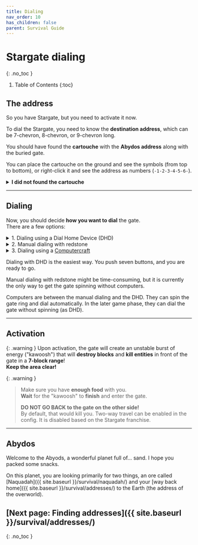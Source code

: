 ```yaml
---
title: Dialing
nav_order: 10
has_children: false
parent: Survival Guide
---
```


# Stargate dialing
{: .no_toc }

1. Table of Contents
{:toc}

## The address

So you have Stargate, but you need to activate it now.

To dial the Stargate, you need to know the **destination address**, which can be 7-chevron, 8-chevron, or 9-chevron long.
<!-- TODO: add link to address length explanation -->
You should have found the **cartouche** with the **Abydos address** along with the buried gate.

You can place the cartouche on the ground and see the symbols (from top to bottom),
or right-click it and see the address as numbers (`-1-2-3-4-5-6-`).

<details markdown="block">
<summary><b>I did not found the cartouche</b></summary>

That could happen if you did not find the sealed [Alpha gate]({{ site.baseurl }}/structures/stargates/#buried-stargate)
and instead found the [Beta gate]({{ site.baseurl }}/structures/stargates/#terra-gate-the-beta-gate) 
or other gate structure (a Stargate pedestal added by a datapack, for example).

In that case, here is an image of a cartouche with the Abydos address.

![Cartouche with the Abydoss address]({{ site.baseurl }}/assets/img/survival/cartouche_abydos_address.png)

Its number representation is `-26-6-14-31-11-29-`.

</details>

___


## Dialing

Now, you should decide **how you want to dial** the gate.  
There are a few options:
<details markdown="block">
<summary>1. Dialing using a Dial Home Device (DHD)</summary>

### Dialing using a Dial Home Device (DHD)

![DHD GUI]({{ site.baseurl }}/assets/img/survival/dhd_gui.png)

First, place down the gate, and then place DHD anywhere near it.
Currently, the DHD should be able to connect to the gate within the 16-block range.

Right-click the DHD and enter the address (the order of the numbers matters).
Finally, click the big red button in the middle which will encode the Point of Origin and activate the gate.

</details>

<details markdown="block">
<summary>2. Manual dialing with redstone</summary>

### Manual dialing with redstone

Stargate reacts to the redstone signal.  
When you place the gate, note the symbol that is under the top chevron, that is the Point of Origin (PoO),
you will need it later.

|       Signal strength        |         Action          |
|:----------------------------:|:-----------------------:|
|              0               |         Nothing         |
|      less or equal to 6      | Anti-clockwise rotation |
|      more or equal to 7      |   Clockwise rotation    |
|         equal to 15          |      Open chevron       |
|     change from 15 to 0      |      Close chevron      |

To dial the Stargate with redstone,
use signals to **spin the ring** and position the desired **symbol** under the **top chevron**.
You can see the symbols and their order on the **cartouche**.
Once the symbol is in place, use signal strength **15** to **open the chevron** and then cut the signal (change from 15 to 0) to **close the chevron**.
This way, the symbol will be **encoded**, and the next chevron will light up.
You can proceed to the next symbol.

If you accidentally encoded a **wrong symbol**, you can encode the **Point of Origin** anytime,
resetting the gate (as the encoded address will be invalid).

Once you encode **all symbols** from the address, encode the **Point of Origin**, activating the Stargate.

![Manual redstone dialing setup]({{ site.baseurl }}/assets/img/survival/redstone_dialing.png)

</details>

<details markdown="block">
<summary>3. Dialing using a <a href="https://tweaked.cc/" target="_blank">Computercraft</a></summary>

### Dialing with computercraft

First, you will need a way to connect the computer to the Stargate.
For that, there are "Interfaces" that act as computer peripherals (you can use any computer basic/advanced).

You can craft a basic interface, with 4 iron ingots, 2 gold ingots, 2 copper ingots and one redstone.

![Crafting a basic interface]({{ site.baseurl }}/assets/img/survival/basic_interface_crafting.png)

![Stargate setup with computer and interface]({{ site.baseurl }}/assets/img/survival/gate_interface_setup.png)

Place the interface **facing the gate**,
ensuring that the **black side** is facing **away** from the gate.
The interface can be placed anywhere on the gate.
Then, place the computer next to the interface.

The last thing you need is a **program** that will dial the gate.
The minimal example follows.
You can also check this [repository](https://github.com/Povstalec/StargateJourney-ComputerCraft-Programs) for more examples
or more complex [scripts created by the community]({{ site.baseurl }}/#computercraft-scripts).

Minimal example of a program that will dial the gate with the hardcoded address.  
To create a script, open the computer and enter the command `eidt dial.lua` and press `Enter`,
opening the editor where you can write code.  
Text after `--` is a comment.  
This example is meant for a **Milky Way stargate** and a **basic interface**.
```lua
-- find the connected peripheral basic_interface
interface = peripheral.find("basic_interface")

-- make sure that the address ends with the PoO (zero)
address = {26, 6, 14, 31, 11, 29, 0} -- Abydos address as example

-- this three commands will reset the gate
-- clear currently encoded symbols
interface.disconnectStargate()
-- close chevron if its open 
interface.closeChevron() 
-- clear symbol if it got encoded by closing the chevron
interface.disconnectStargate() 

-- now loop through the address and encode each symbol
for _, symbol in pairs(address) do
    -- tell the gate that it should spin the ring and position the symbol under the top chevron
    interface.rotateClockwise(symbol)
    -- now we need to wait for the gate to finish the rotation
    while (not interface.isCurrentSymbol(symbol)) do
        sleep(0) -- we do not want to do anything while waiting
    end
    
    sleep(1)
    interface.openChevron()
    sleep(1)
    -- you can either explicitly call encodeChevron as follows
    -- or skip it and the encoding will take place automatically on closeChevron
    -- that's the difference between three-phase encoding and two-phase encoding
    -- it's really just aesthetics
    interface.encodeChevron()
    sleep(1)
    interface.closeChevron()
    sleep(1)
end
```

And that's it, save the script, close the editor and run it.
> Press sequentially `Ctrl`, `Enter`, `Ctrl`, `right arrow →`, `Enter`  
> and enter command `dial`.

The gate should now start dialing the address from the script.

If you see an error, check the spelling in your script and check the [common errors section]({{ site.baseurl }}/computercraft/common_errors).

</details>


Dialing with DHD is the easiest way.
You push seven buttons, and you are ready to go.

Manual dialing with redstone might be time-consuming,
but it is currently the only way to get the gate spinning without computers.

Computers are between the manual dialing and the DHD.
They can spin the gate ring and dial automatically.
In the later game phase, they can dial the gate without spinning (as DHD).

___

## Activation

{: .warning }
Upon activation, the gate will create an unstable burst of energy ("kawoosh")
that will **destroy blocks** and **kill entities** in front of the gate in a **7-block range**!  
**Keep the area clear!**

{: .warning }
> Make sure you have **enough food** with you.  
> **Wait** for the "kawoosh" to **finish** and enter the gate.
>
> **DO NOT GO BACK to the gate on the other side!**  
> By default, that would kill you.
> Two-way travel can be enabled in the config.
> It is disabled based on the Stargate franchise.

___

## Abydos
Welcome to the Abyods, a wonderful planet full of... sand. I hope you packed some snacks.

On this planet, you are looking primarily for two things,
an ore called [Naquadah]({{ site.baseurl }}/survival/naquadah/) 
and your [way back home]({{ site.baseurl }}/survival/addresses/) to the Earth (the address of the overworld).

## [Next page: Finding addresses]({{ site.baseurl }}/survival/addresses/)
{: .no_toc }
